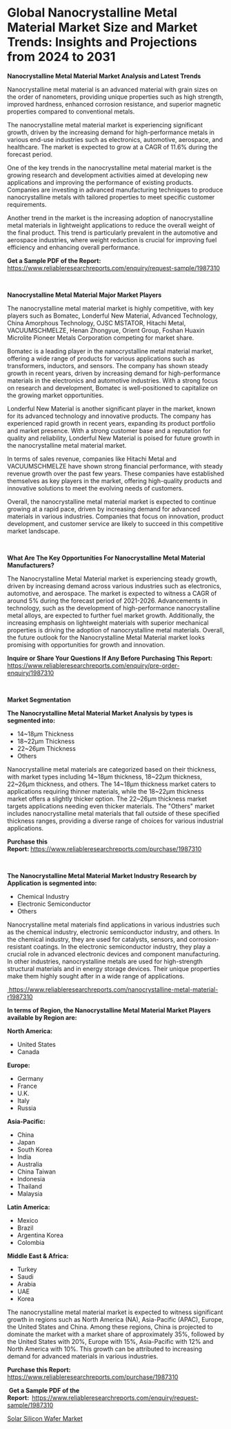 <p><h1>Global Nanocrystalline Metal Material Market Size and Market Trends: Insights and Projections from 2024 to 2031</h1></p><p><strong>Nanocrystalline Metal Material Market Analysis and Latest Trends</strong></p>
<p><p>Nanocrystalline metal material is an advanced material with grain sizes on the order of nanometers, providing unique properties such as high strength, improved hardness, enhanced corrosion resistance, and superior magnetic properties compared to conventional metals.</p><p>The nanocrystalline metal material market is experiencing significant growth, driven by the increasing demand for high-performance metals in various end-use industries such as electronics, automotive, aerospace, and healthcare. The market is expected to grow at a CAGR of 11.6% during the forecast period.</p><p>One of the key trends in the nanocrystalline metal material market is the growing research and development activities aimed at developing new applications and improving the performance of existing products. Companies are investing in advanced manufacturing techniques to produce nanocrystalline metals with tailored properties to meet specific customer requirements.</p><p>Another trend in the market is the increasing adoption of nanocrystalline metal materials in lightweight applications to reduce the overall weight of the final product. This trend is particularly prevalent in the automotive and aerospace industries, where weight reduction is crucial for improving fuel efficiency and enhancing overall performance.</p></p>
<p><strong>Get a Sample PDF of the Report:&nbsp;</strong> <a href="https://www.reliableresearchreports.com/enquiry/request-sample/1987310">https://www.reliableresearchreports.com/enquiry/request-sample/1987310</a></p>
<p>&nbsp;</p>
<p><strong>Nanocrystalline Metal Material Major Market Players</strong></p>
<p><p>The nanocrystalline metal material market is highly competitive, with key players such as Bomatec, Londerful New Material, Advanced Technology, China Amorphous Technology, OJSC MSTATOR, Hitachi Metal, VACUUMSCHMELZE, Henan Zhongyue, Orient Group, Foshan Huaxin Microlite Pioneer Metals Corporation competing for market share.</p><p>Bomatec is a leading player in the nanocrystalline metal material market, offering a wide range of products for various applications such as transformers, inductors, and sensors. The company has shown steady growth in recent years, driven by increasing demand for high-performance materials in the electronics and automotive industries. With a strong focus on research and development, Bomatec is well-positioned to capitalize on the growing market opportunities.</p><p>Londerful New Material is another significant player in the market, known for its advanced technology and innovative products. The company has experienced rapid growth in recent years, expanding its product portfolio and market presence. With a strong customer base and a reputation for quality and reliability, Londerful New Material is poised for future growth in the nanocrystalline metal material market.</p><p>In terms of sales revenue, companies like Hitachi Metal and VACUUMSCHMELZE have shown strong financial performance, with steady revenue growth over the past few years. These companies have established themselves as key players in the market, offering high-quality products and innovative solutions to meet the evolving needs of customers.</p><p>Overall, the nanocrystalline metal material market is expected to continue growing at a rapid pace, driven by increasing demand for advanced materials in various industries. Companies that focus on innovation, product development, and customer service are likely to succeed in this competitive market landscape.</p></p>
<p>&nbsp;</p>
<p><strong>What Are The Key Opportunities For Nanocrystalline Metal Material Manufacturers?</strong></p>
<p><p>The Nanocrystalline Metal Material market is experiencing steady growth, driven by increasing demand across various industries such as electronics, automotive, and aerospace. The market is expected to witness a CAGR of around 5% during the forecast period of 2021-2026. Advancements in technology, such as the development of high-performance nanocrystalline metal alloys, are expected to further fuel market growth. Additionally, the increasing emphasis on lightweight materials with superior mechanical properties is driving the adoption of nanocrystalline metal materials. Overall, the future outlook for the Nanocrystalline Metal Material market looks promising with opportunities for growth and innovation.</p></p>
<p><strong>Inquire or Share Your Questions If Any Before Purchasing This Report:</strong> <a href="https://www.reliableresearchreports.com/enquiry/pre-order-enquiry/1987310">https://www.reliableresearchreports.com/enquiry/pre-order-enquiry/1987310</a></p>
<p>&nbsp;</p>
<p><strong>Market Segmentation</strong></p>
<p><strong>The Nanocrystalline Metal Material Market Analysis by types is segmented into:</strong></p>
<p><ul><li>14~18μm Thickness</li><li>18~22μm Thickness</li><li>22~26μm Thickness</li><li>Others</li></ul></p>
<p><p>Nanocrystalline metal materials are categorized based on their thickness, with market types including 14~18μm thickness, 18~22μm thickness, 22~26μm thickness, and others. The 14~18μm thickness market caters to applications requiring thinner materials, while the 18~22μm thickness market offers a slightly thicker option. The 22~26μm thickness market targets applications needing even thicker materials. The "Others" market includes nanocrystalline metal materials that fall outside of these specified thickness ranges, providing a diverse range of choices for various industrial applications.</p></p>
<p><strong>Purchase this Report:&nbsp;</strong><a href="https://www.reliableresearchreports.com/purchase/1987310">https://www.reliableresearchreports.com/purchase/1987310</a></p>
<p>&nbsp;</p>
<p><strong>The Nanocrystalline Metal Material Market Industry Research by Application is segmented into:</strong></p>
<p><ul><li>Chemical Industry</li><li>Electronic Semiconductor</li><li>Others</li></ul></p>
<p><p>Nanocrystalline metal materials find applications in various industries such as the chemical industry, electronic semiconductor industry, and others. In the chemical industry, they are used for catalysts, sensors, and corrosion-resistant coatings. In the electronic semiconductor industry, they play a crucial role in advanced electronic devices and component manufacturing. In other industries, nanocrystalline metals are used for high-strength structural materials and in energy storage devices. Their unique properties make them highly sought after in a wide range of applications.</p></p>
<p><a href="https://www.reliableresearchreports.com/nanocrystalline-metal-material-r1987310">&nbsp;https://www.reliableresearchreports.com/nanocrystalline-metal-material-r1987310</a></p>
<p><strong>In terms of Region, the Nanocrystalline Metal Material Market Players available by Region are:</strong></p>
<p>
    <p> <strong> North America: </strong>
        <ul>
            <li>United States</li>
            <li>Canada</li>
        </ul>
        </p> 
    <p> <strong> Europe: </strong>
        <ul>
            <li>Germany</li>
            <li>France</li>
            <li>U.K.</li>
            <li>Italy</li>
            <li>Russia</li>
        </ul>
        </p> 
    <p> <strong> Asia-Pacific: </strong>
        <ul>
            <li>China</li>
            <li>Japan</li>
            <li>South Korea</li>
            <li>India</li>
            <li>Australia</li>
            <li>China Taiwan</li>
            <li>Indonesia</li>
            <li>Thailand</li>
            <li>Malaysia</li>
        </ul>
        </p> 
    <p> <strong> Latin America: </strong>
        <ul>
            <li>Mexico</li>
            <li>Brazil</li>
            <li>Argentina Korea</li>
            <li>Colombia</li>
        </ul>
        </p> 
    <p> <strong> Middle East & Africa: </strong>
        <ul>
            <li>Turkey</li>
            <li>Saudi</li>
            <li>Arabia</li>
            <li>UAE</li>
            <li>Korea</li>
        </ul>
    </p>
    </p>
<p><p>The nanocrystalline metal material market is expected to witness significant growth in regions such as North America (NA), Asia-Pacific (APAC), Europe, the United States and China. Among these regions, China is projected to dominate the market with a market share of approximately 35%, followed by the United States with 20%, Europe with 15%, Asia-Pacific with 12% and North America with 10%. This growth can be attributed to increasing demand for advanced materials in various industries.</p></p>
<p><strong>Purchase this Report: </strong><a href="https://www.reliableresearchreports.com/purchase/1987310">https://www.reliableresearchreports.com/purchase/1987310</a></p>
<p>&nbsp;<strong>Get a Sample PDF of the Report:&nbsp;&nbsp;</strong><a href="https://www.reliableresearchreports.com/enquiry/request-sample/1987310">https://www.reliableresearchreports.com/enquiry/request-sample/1987310</a></p>
<p><strong></strong></p>
<p><p><a href="https://github.com/flower89678/Market-Research-Report-List-1/blob/main/solar-silicon-wafer-market.md">Solar Silicon Wafer Market</a></p></p>
